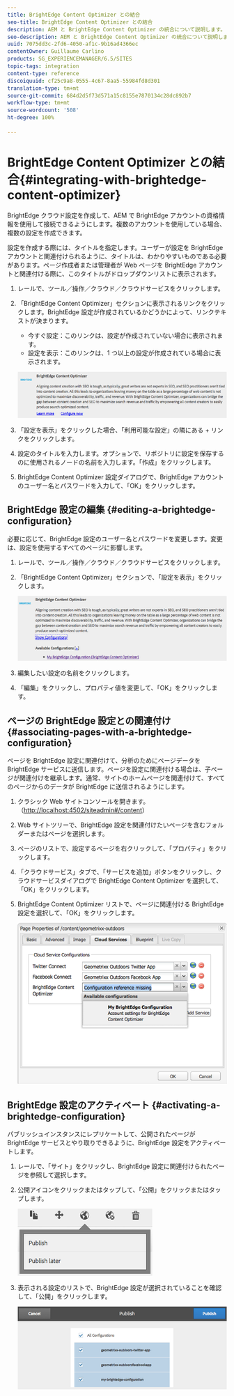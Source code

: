 ```yaml
---
title: BrightEdge Content Optimizer との結合
seo-title: BrightEdge Content Optimizer との結合
description: AEM と BrightEdge Content Optimizer の統合について説明します。
seo-description: AEM と BrightEdge Content Optimizer の統合について説明します。
uuid: 7075dd3c-2fd6-4050-af1c-9b16ad4366ec
contentOwner: Guillaume Carlino
products: SG_EXPERIENCEMANAGER/6.5/SITES
topic-tags: integration
content-type: reference
discoiquuid: cf25c9a8-0555-4c67-8aa5-55984fd8d301
translation-type: tm+mt
source-git-commit: 684d2d5f73d571a15c8155e7870134c28dc892b7
workflow-type: tm+mt
source-wordcount: '508'
ht-degree: 100%

---
```



# BrightEdge Content Optimizer との結合{#integrating-with-brightedge-content-optimizer}

BrightEdge クラウド設定を作成して、AEM で BrightEdge アカウントの資格情報を使用して接続できるようにします。複数のアカウントを使用している場合、複数の設定を作成できます。

設定を作成する際には、タイトルを指定します。ユーザーが設定を BrightEdge アカウントと関連付けられるように、タイトルは、わかりやすいものである必要があります。ページ作成者または管理者が Web ページを BrightEdge アカウントと関連付ける際に、このタイトルがドロップダウンリストに表示されます。

1. レールで、ツール／操作／クラウド／クラウドサービスをクリックします。
1. 「BrightEdge Content Optimizer」セクションに表示されるリンクをクリックします。BrightEdge 設定が作成されているかどうかによって、リンクテキストが決まります。

   * 今すぐ設定：このリンクは、設定が作成されていない場合に表示されます。
   * 設定を表示：このリンクは、1 つ以上の設定が作成されている場合に表示されます。

   ![chlimage_1-4](assets/chlimage_1-4a.png)

1. 「設定を表示」をクリックした場合、「利用可能な設定」の隣にある + リンクをクリックします。
1. 設定のタイトルを入力します。オプションで、リポジトリに設定を保存するのに使用されるノードの名前を入力します。「作成」をクリックします。
1. BrightEdge Content Optimizer 設定ダイアログで、BrightEdge アカウントのユーザー名とパスワードを入力して、「OK」をクリックします。

## BrightEdge 設定の編集  {#editing-a-brightedge-configuration}

必要に応じて、BrightEdge 設定のユーザー名とパスワードを変更します。変更は、設定を使用するすべてのページに影響します。

1. レールで、ツール／操作／クラウド／クラウドサービスをクリックします。
1. 「BrightEdge Content Optimizer」セクションで、「設定を表示」をクリックします。

   ![chlimage_1-5](assets/chlimage_1-5a.png)

1. 編集したい設定の名前をクリックします。
1. 「編集」をクリックし、プロパティ値を変更して、「OK」をクリックします。

## ページの BrightEdge 設定との関連付け  {#associating-pages-with-a-brightedge-configuration}

ページを BrightEdge 設定に関連付けて、分析のためにページデータを BrightEdge サービスに送信します。ページを設定に関連付ける場合は、子ページが関連付けを継承します。通常、サイトのホームページを関連付けて、すべてのページからのデータが BrightEdge に送信されるようにします。

1. クラシック Web サイトコンソールを開きます。（[http://localhost:4502/siteadmin#/content](http://localhost:4502/siteadmin#/content)）
1. Web サイトツリーで、BrightEdge 設定を関連付けたいページを含むフォルダーまたはページを選択します。
1. ページのリストで、設定するページを右クリックして、「プロパティ」をクリックします。
1. 「クラウドサービス」タブで、「サービスを追加」ボタンをクリックし、クラウドサービスダイアログで BrightEdge Content Optimizer を選択して、「OK」をクリックします。
1. BrightEdge Content Optimizer リストで、ページに関連付ける BrightEdge 設定を選択して、「OK」をクリックします。

   ![chlimage_1-6](assets/chlimage_1-6a.png)

## BrightEdge 設定のアクティベート {#activating-a-brightedge-configuration}

パブリッシュインスタンスにレプリケートして、公開されたページが BrightEdge サービスとやり取りできるように、BrightEdge 設定をアクティベートします。

1. レールで、「サイト」をクリックし、BrightEdge 設定に関連付けられたページを参照して選択します。
1. 公開アイコンをクリックまたはタップして、「公開」をクリックまたはタップします。

   ![chlimage_1-7](assets/chlimage_1-7a.png)

1. 表示される設定のリストで、BrightEdge 設定が選択されていることを確認して、「公開」をクリックします。

   ![chlimage_1-8](assets/chlimage_1-8a.png)

